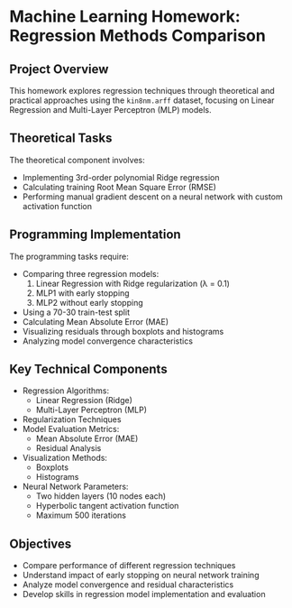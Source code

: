 # Machine Learning Homework: Regression Methods Comparison

## Project Overview
This homework explores regression techniques through theoretical and practical approaches using the `kin8nm.arff` dataset, focusing on Linear Regression and Multi-Layer Perceptron (MLP) models.

## Theoretical Tasks
The theoretical component involves:
- Implementing 3rd-order polynomial Ridge regression
- Calculating training Root Mean Square Error (RMSE)
- Performing manual gradient descent on a neural network with custom activation function

## Programming Implementation
The programming tasks require:
- Comparing three regression models:
  1. Linear Regression with Ridge regularization (λ = 0.1)
  2. MLP1 with early stopping
  3. MLP2 without early stopping
- Using a 70-30 train-test split
- Calculating Mean Absolute Error (MAE)
- Visualizing residuals through boxplots and histograms
- Analyzing model convergence characteristics

## Key Technical Components
- Regression Algorithms:
  - Linear Regression (Ridge)
  - Multi-Layer Perceptron (MLP)
- Regularization Techniques
- Model Evaluation Metrics:
  - Mean Absolute Error (MAE)
  - Residual Analysis
- Visualization Methods:
  - Boxplots
  - Histograms
- Neural Network Parameters:
  - Two hidden layers (10 nodes each)
  - Hyperbolic tangent activation function
  - Maximum 500 iterations

## Objectives
- Compare performance of different regression techniques
- Understand impact of early stopping on neural network training
- Analyze model convergence and residual characteristics
- Develop skills in regression model implementation and evaluation
